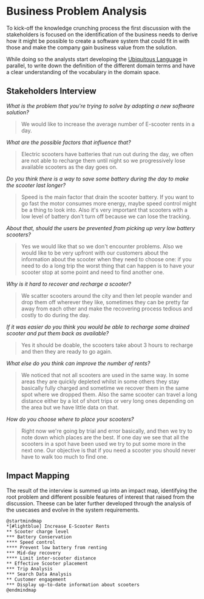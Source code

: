 # Business Problem Analysis
To kick-off the knowledge crunching process the first discussion with the stakeholders is focused on the identification of the business needs to derive how it might be possible to create a software system that could fit in with those and make the company gain business value from the solution.

While doing so the analysts start developing the [Ubiquitous Language](ubiquitous-language.md) in parallel, to write down the definition of the different domain terms and have a clear understanding of the vocabulary in the domain space.

## Stakeholders Interview

_What is the problem that you're trying to solve by adopting a new software solution?_
>We would like to increase the average number of E-scooter rents in a day.

_What are the possible factors that influence that?_
>Electric scooters have batteries that run out during the day, we often are not able to recharge them until night so we progressively lose available scooters as the day goes on.

_Do you think there is a way to save some battery during the day to make the scooter last longer?_
>Speed is the main factor that drain the scooter battery. If you want to go fast the motor consumes more energy, maybe speed control might be a thing to look into. Also it's very important that scooters with a low level of battery don't turn off because we can lose the tracking.

_About that, should the users be prevented from picking up very low battery scooters?_
>Yes we would like that so we don't encounter problems. Also we would like to be very upfront with our customers about the information about the scooter when they need to choose one: if you need to do a long trip the worst thing that can happen is to have your scooter stop at some point and need to find another one.

_Why is it hard to recover and recharge a scooter?_
>We scatter scooters around the city and then let people wander and drop them off wherever they like, sometimes they can be pretty far away from each other and make the recovering process tedious and costly to do during the day.

_If it was easier do you think you would be able to recharge some drained scooter and put them back as available?_
>Yes it should be doable, the scooters take about 3 hours to recharge and then they are ready to go again.

_What else do you think can improve the number of rents?_
>We noticed that not all scooters are used in the same way. In some areas they are quickly depleted whilst in some others they stay basically fully charged and sometime we recover them in the same spot where we dropped them. Also the same scooter can travel a long distance either by a lot of short trips or very long ones depending on the area but we have little data on that. 

_How do you choose where to place your scooters?_
>Right now we're going by trial and error basically, and then we try to note down which places are the best. If one day we see that all the scooters in a spot have been used we try to put some more in the next one. Our objective is that if you need a scooter you should never have to walk too much to find one.


## Impact Mapping
The result of the interview is summed up into an impact map, identifying the root problem and different possible features of interest that raised from the discussion. Theese can be later further developed through the analysis of the usecases and evolve in the system requirements.

```plantuml
@startmindmap
*[#lightblue] Increase E-Scooter Rents
** Scooter charge level
*** Battery Conservation
**** Speed control
**** Prevent low battery from renting
*** Mid-day recovery
**** Limit inter-scooter distance
** Effective Scooter placement
*** Trip Analysis 
*** Search Data Analysis
** Customer engagement
*** Display up-to-date information about scooters
@endmindmap
```

